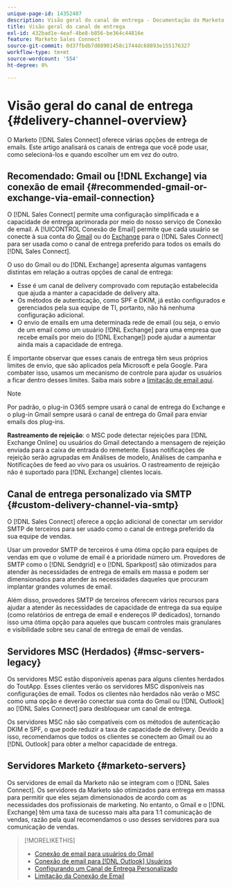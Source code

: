 ```yaml
---
unique-page-id: 14352407
description: Visão geral do canal de entrega - Documentação do Marketo - Documentação do produto
title: Visão geral do canal de entrega
exl-id: 432bad1e-4eaf-4be8-b856-be364c44816e
feature: Marketo Sales Connect
source-git-commit: 0d37fbdb7d08901458c1744dc68893e155176327
workflow-type: tm+mt
source-wordcount: '554'
ht-degree: 0%

---
```


# Visão geral do canal de entrega {#delivery-channel-overview}

O Marketo [!DNL Sales Connect] oferece várias opções de entrega de emails. Este artigo analisará os canais de entrega que você pode usar, como selecioná-los e quando escolher um em vez do outro.

## Recomendado: Gmail ou [!DNL Exchange] via conexão de email {#recommended-gmail-or-exchange-via-email-connection}

O [!DNL Sales Connect] permite uma configuração simplificada e a capacidade de entrega aprimorada por meio do nosso serviço de Conexão de email. A [!UICONTROL Conexão de Email] permite que cada usuário se conecte à sua conta do [Gmail](/help/marketo/product-docs/marketo-sales-connect/email-plugins/gmail/email-connection-for-gmail-users.md) ou do [Exchange](/help/marketo/product-docs/marketo-sales-connect/email-plugins/msc-for-outlook/email-connection-for-outlook-users.md) para o [!DNL Sales Connect] para ser usada como o canal de entrega preferido para todos os emails do [!DNL Sales Connect].

O uso do Gmail ou do [!DNL Exchange] apresenta algumas vantagens distintas em relação a outras opções de canal de entrega:

* Esse é um canal de delivery comprovado com reputação estabelecida que ajuda a manter a capacidade de delivery alta.
* Os métodos de autenticação, como SPF e DKIM, já estão configurados e gerenciados pela sua equipe de TI, portanto, não há nenhuma configuração adicional.
* O envio de emails em uma determinada rede de email (ou seja, o envio de um email como um usuário [!DNL Exchange] para uma empresa que recebe emails por meio do [!DNL Exchange]) pode ajudar a aumentar ainda mais a capacidade de entrega.

É importante observar que esses canais de entrega têm seus próprios limites de envio, que são aplicados pela Microsoft e pela Google. Para combater isso, usamos um mecanismo de controle para ajudar os usuários a ficar dentro desses limites. Saiba mais sobre a [limitação de email aqui](/help/marketo/product-docs/marketo-sales-connect/email/email-delivery/email-connection-throttling.md).

>[!NOTE]
>
>Por padrão, o plug-in O365 sempre usará o canal de entrega do Exchange e o plug-in Gmail sempre usará o canal de entrega do Gmail para enviar emails dos plug-ins.

**Rastreamento de rejeição**: o MSC pode detectar rejeições para [!DNL Exchange Online] ou usuários do Gmail detectando a mensagem de rejeição enviada para a caixa de entrada do remetente. Essas notificações de rejeição serão agrupadas em Análises de modelo, Análises de campanha e Notificações de feed ao vivo para os usuários. O rastreamento de rejeição não é suportado para [!DNL Exchange] clientes locais.

## Canal de entrega personalizado via SMTP {#custom-delivery-channel-via-smtp}

O [!DNL Sales Connect] oferece a opção adicional de conectar um servidor SMTP de terceiros para ser usado como o canal de entrega preferido da sua equipe de vendas.

Usar um provedor SMTP de terceiros é uma ótima opção para equipes de vendas em que o volume de email é a prioridade número um. Provedores de SMTP como o [!DNL Sendgrid] e o [!DNL Sparkpost] são otimizados para atender às necessidades de entrega de emails em massa e podem ser dimensionados para atender às necessidades daqueles que procuram implantar grandes volumes de email.

Além disso, provedores SMTP de terceiros oferecem vários recursos para ajudar a atender às necessidades de capacidade de entrega da sua equipe (como relatórios de entrega de email e endereços IP dedicados), tornando isso uma ótima opção para aqueles que buscam controles mais granulares e visibilidade sobre seu canal de entrega de email de vendas.

## Servidores MSC (Herdados) {#msc-servers-legacy}

Os servidores MSC estão disponíveis apenas para alguns clientes herdados do ToutApp. Esses clientes verão os servidores MSC disponíveis nas configurações de email. Todos os clientes não herdados não verão o MSC como uma opção e deverão conectar sua conta do Gmail ou [!DNL Outlook] ao [!DNL Sales Connect] para desbloquear um canal de entrega.

Os servidores MSC não são compatíveis com os métodos de autenticação DKIM e SPF, o que pode reduzir a taxa de capacidade de delivery. Devido a isso, recomendamos que todos os clientes se conectem ao Gmail ou ao [!DNL Outlook] para obter a melhor capacidade de entrega.

## Servidores Marketo {#marketo-servers}

Os servidores de email da Marketo não se integram com o [!DNL Sales Connect]. Os servidores da Marketo são otimizados para entrega em massa para permitir que eles sejam dimensionados de acordo com as necessidades dos profissionais de marketing. No entanto, o Gmail e o [!DNL Exchange] têm uma taxa de sucesso mais alta para 1:1 comunicação de vendas, razão pela qual recomendamos o uso desses servidores para sua comunicação de vendas.

>[!MORELIKETHIS]
>
>* [Conexão de email para usuários do Gmail](/help/marketo/product-docs/marketo-sales-connect/email-plugins/gmail/email-connection-for-gmail-users.md)
>* [Conexão de email para [!DNL Outlook] Usuários](/help/marketo/product-docs/marketo-sales-connect/email-plugins/msc-for-outlook/email-connection-for-outlook-users.md)
>* [Configurando um Canal de Entrega Personalizado](/help/marketo/product-docs/marketo-sales-connect/email/email-delivery/setting-up-a-custom-delivery-channel.md)
>* [Limitação da Conexão de Email](/help/marketo/product-docs/marketo-sales-connect/email/email-delivery/email-connection-throttling.md)
